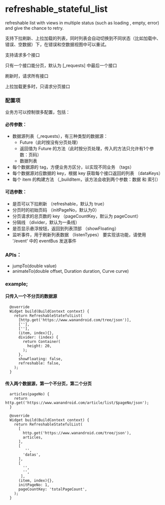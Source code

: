 # refreshable_stateful_list

refreshable list with views in multiple status (such as loading , empty, error) and give the chance to retry.

支持下拉刷新、上拉加载的列表，同时列表会自动切换到不同状态（比如加载中、错误、空数据）下，在错误和空数据视图中可以重试。

支持请求多个接口

只有一个接口能分页，默认为 [_requests] 中最后一个接口

刷新时，请求所有接口

上拉加载更多时，只请求分页接口

### 配置项
业务方可以控制很多配置，包括：

#### 必传参数：
- 数据源列表（_requests），有三种类型的数据源：
    - Future（此时按没有分页处理）
    - 返回值为 Future 的方法（此时按分页处理，传入的方法只允许有1个参数：页码）
    - 数据列表
- 每个数据源的 tag，方便业务方区分，以实现不同业务 （tags）
- 每个数据源对应数据的 key，根据 key 获取每个接口返回的列表 （dataKeys）
- 每个 item 的构建方法 （_buildItem，该方法会收到两个参数：数据 和 索引）

#### 可选参数：
- 是否可以下拉刷新 （refreshable，默认为 true）
- 分页时的初始页码 （initPageNo，默认为0）
- 分页请求的总页数的 key （pageCountKey，默认为 pageCount）
- 分隔线 （divider，默认为一条线）
- 是否显示悬浮按钮，返回到列表顶部 （showFloating）
- 监听事件，用于刷新列表数据 （listenTypes）
  要实现该功能，请使用 '/event' 中的 eventBus 发送事件

### APIs：
- jumpTo(double value)
- animateTo(double offset, Duration duration, Curve curve)

### example;
#### 只传入一个不分页的数据源
```
  @override
  Widget build(BuildContext context) {
    return RefreshableStatefulList(
      [http.get('https://www.wanandroid.com/tree/json')],
      [''],
      [''],
      (item, index){},
      divider: (index) {
        return Container(
          height: 20,
        );
      },
      showFloating: false,
      refreshable: false,
    );
  }
```

#### 传入两个数据源，第一个不分页，第二个分页
```
  articles(pageNo) {
    return http.get('https://www.wanandroid.com/article/list/$pageNo/json');
  }

  @override
  Widget build(BuildContext context) {
    return RefreshableStatefulList(
      [
        http.get('https://www.wanandroid.com/tree/json'),
        articles,
      ],
      [
         '',
        'datas',
      ],
      [
        '',
        '',
       ],
      (item, index){},
      initPageNo: 1,
      pageCountKey: 'totalPageCount',
    );
  }
```
